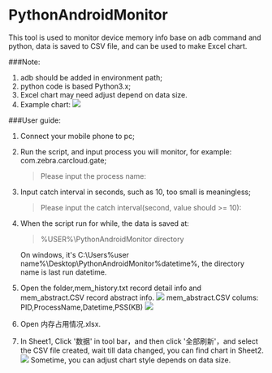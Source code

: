 # PythonAndroidMonitor #

This tool is used to monitor device memory info base on adb command and python, data is saved to CSV file, and can be used to make Excel chart.

###Note:
 1. adb should be added in environment path;
 2. python code is based Python3.x;
 3. Excel chart may need adjust depend on data size. 
 4. Example chart:
 ![](http://i.imgur.com/Jz83hED.png)

###User guide:
 1. Connect your mobile phone to pc;
 2. Run the script, and input process you will monitor, for example: com.zebra.carcloud.gate;
	> Please input the process name:
 3. Input catch interval in seconds, such as 10, too small is meaningless;
	> Please input the catch interval(second, value should >= 10):
 4. When the script run for while, the data is saved at:
    > %USER%\PythonAndroidMonitor directory

	On windows, it's C:\Users\%user name%\Desktop\PythonAndroidMonitor\%datetime%, the directory name is last run datetime.
 5. Open the folder,mem_history.txt record detail info and mem_abstract.CSV record abstract info.
 ![](http://i.imgur.com/42s2CKn.png)
mem_abstract.CSV colums: PID,ProcessName,Datetime,PSS(KB)
![](http://i.imgur.com/Rw1oFqA.png)
 6. Open 内存占用情况.xlsx.
 7. In Sheet1, Click '数据' in tool bar，and then click '全部刷新'，and select the CSV file created, wait till data changed, you can find chart in Sheet2.
 ![](http://i.imgur.com/6ZAZ38b.png)
 Sometime, you can adjust chart style depends on data size.